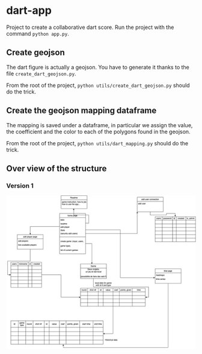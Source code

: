 # dart-app
Project to create a collaborative dart score.
Run the project with the command `python app.py`.

## Create geojson

The dart figure is actually a geojson.
You have to generate it thanks to the file `create_dart_geojson.py`.

From the root of the project, `python utils/create_dart_geojson.py` should do the trick.

## Create the geojson mapping dataframe

The mapping is saved under a dataframe, in particular we assign the value, the coefficient and the color to each of the polygons found in the geojson.

From the root of the project, `python utils/dart_mapping.py` should do the trick.

## Over view of the structure
### Version 1
![Project overview, version 1.](ressources/images/dart_project.png "Title")

